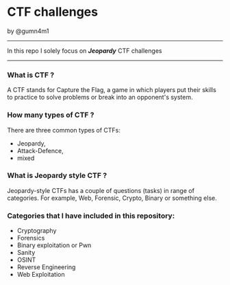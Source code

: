 # CTF challenges
by @gumn4m1

---

In this repo I solely focus on <i><b>Jeopardy</i></b> CTF challenges

---

### What is CTF ?
A CTF stands for Capture the Flag, a game in which players put their skills to practice to solve problems or break into an opponent's system.

### How many types of CTF ?
There are three common types of CTFs: 
- Jeopardy,
- Attack-Defence,
- mixed

### What is Jeopardy style CTF ? 
Jeopardy-style CTFs has a couple of questions (tasks) in range of categories. For example, Web, Forensic, Crypto, Binary or something else.

### Categories that I have included in this repository:

- Cryptography
- Forensics
- Binary exploitation or Pwn
- Sanity
- OSINT
- Reverse Engineering
- Web Exploitation

